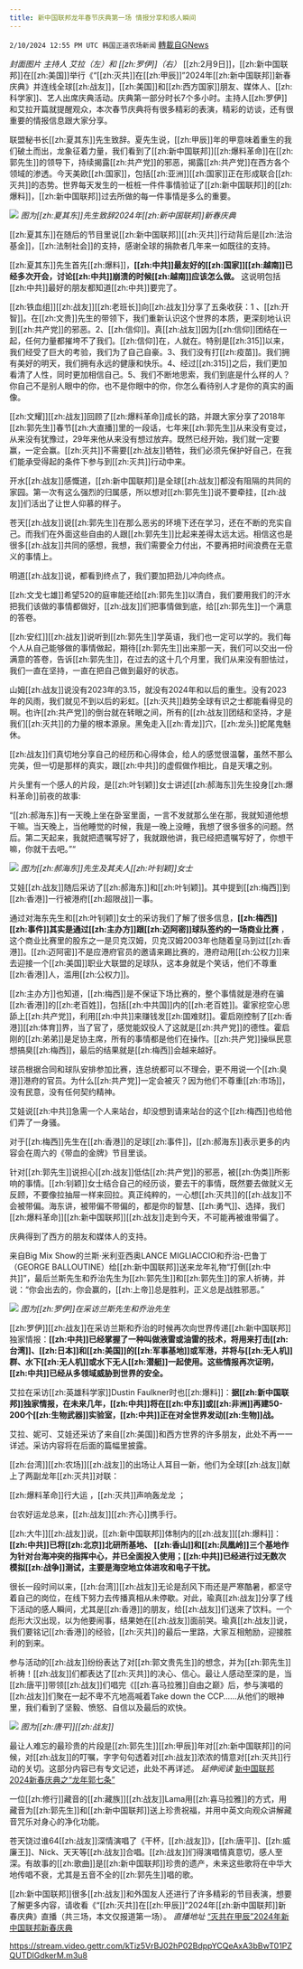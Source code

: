 ```yaml
---
title: 新中国联邦龙年春节庆典第一场 情报分享和感人瞬间
---
```

`2/10/2024 12:55 PM UTC 韩国正道农场新闻` [轉載自GNews](https://gnews.org/articles/2297319)

*封面图片 主持人 艾拉（左）和 [[zh:罗伊]]（右）*
[[zh:2月9日]]，[[zh:新中国联邦]]在[[zh:美国]]举行《“[[zh:灭共]]在[[zh:甲辰]]”2024年[[zh:新中国联邦]]新春庆典》并连线全球[[zh:战友]]，[[zh:美国]]和[[zh:西方国家]]朋友、媒体人、[[zh:科学家]]、艺人出席庆典活动。庆典第一部分时长7个多小时。主持人[[zh:罗伊]]和艾拉开篇就提醒观众，本次春节庆典将有很多精彩的表演，精彩的访谈，还有很重要的情报信息跟大家分享。

联盟秘书长[[zh:夏其东]]先生致辞。夏先生说，[[zh:甲辰]]年的甲意味着重生的我们破土而出，龙象征着力量，我们看到了[[zh:新中国联邦]][[zh:爆料革命]]在[[zh:郭先生]]的领导下，持续揭露[[zh:共产党]]的邪恶，揭露[[zh:共产党]]在西方各个领域的渗透。今天美欧[[zh:国家]]，包括[[zh:亚洲]][[zh:国家]]正在形成联合[[zh:灭共]]的态势。世界每天发生的一桩桩一件件事情验证了[[zh:新中国联邦]]的[[zh:爆料]]，[[zh:新中国联邦]]过去所做的每一件事情是多么的重要。

![](ipfs://QmU5ryXLVtcSy1JVJVAS5Qaj7deM5tdURNza1Mt1dLmyjp?.png) *图为[[zh:夏其东]]先生致辞2024年[[zh:新中国联邦]]新春庆典*

[[zh:夏其东]]在随后的节目里说[[zh:新中国联邦]][[zh:灭共]]行动背后是[[zh:法治基金]]，[[zh:法制社会]]的支持，感谢全球的捐款者几年来一如既往的支持。

[[zh:夏其东]]先生首先[[zh:爆料]]，**[[zh:中共]]最友好的[[zh:国家]][[zh:越南]]已经多次开会，讨论[[zh:中共]]崩溃的时候[[zh:越南]]应该怎么做。** 这说明包括[[zh:中共]]最好的朋友都知道[[zh:中共]]要完了。

[[zh:铁血组]][[zh:战友]][[zh:老班长]]向[[zh:战友]]分享了五条收获：1 、[[zh:开智]]。在[[zh:文贵]]先生的带领下，我们重新认识这个世界的本质，更深刻地认识到[[zh:共产党]]的邪恶。2、[[zh:信仰]]。真[[zh:战友]]因为[[zh:信仰]]团结在一起，任何力量都摧垮不了我们。[[zh:信仰]]在，人就在。特别是[[zh:315]]以来，我们经受了巨大的考验，我们为了自己自豪。3、我们没有打[[zh:疫苗]]。我们拥有美好的明天，我们拥有永远的健康和快乐。4、经过[[zh:315]]之后，我们更加看清了人性，同时更加相信自己。5、我们不断地思索，我们到底是什么样的人？你自己不是别人眼中的你，也不是你眼中的你，你怎么看待别人才是你的真实的画像。

[[zh:文耀]][[zh:战友]]回顾了[[zh:爆料革命]]成长的路，并跟大家分享了2018年[[zh:郭先生]]春节[[zh:大直播]]里的一段话，七年来[[zh:郭先生]]从来没有变过，从来没有犹豫过，29年来他从来没有想过放弃。既然已经开始，我们就一定要赢，一定会赢。[[zh:灭共]]不需要[[zh:战友]]牺牲，我们必须先保护好自己，在我们能承受得起的条件下参与到[[zh:灭共]]行动中来。

开水[[zh:战友]]感慨道，[[zh:新中国联邦]]是全球[[zh:战友]]都没有阻隔的共同的家园。第一次有这么强烈的归属感，所以想对[[zh:郭先生]]说不要牵挂，[[zh:战友]]们活出了让世人仰慕的样子。  

苍天[[zh:战友]]说[[zh:郭先生]]在那么恶劣的环境下还在学习，还在不断的充实自己。而我们在外面这些自由的人跟[[zh:郭先生]]比起来差得太远太远。相信这也是很多[[zh:战友]]共同的感想，我想，我们需要全力付出，不要再把时间浪费在无意义的事情上。

明道[[zh:战友]]说，都看到终点了，我们要加把劲儿冲向终点。

[[zh:文戈七雄]]希望520的庭审能还给[[zh:郭先生]]以清白，我们要用我们的汗水把我们该做的事情都做好，[[zh:战友]]们把事情做到底，给[[zh:郭先生]]一个满意的答卷。

[[zh:安红]][[zh:战友]]说听到[[zh:郭先生]]学英语，我们也一定可以学的。我们每个人从自己能够做的事情做起，期待[[zh:郭先生]]出来那一天，我们可以交出一份满意的答卷，告诉[[zh:郭先生]]，在过去的这十几个月里，我们从来没有胆怯过，我们一直在坚持，一直在把自己做到最好的状态。

山姆[[zh:战友]]说没有2023年的3.15，就没有2024年和以后的重生。没有2023年的风雨，我们就见不到以后的彩虹。[[zh:灭共]]趋势全球有识之士都能看得见的啊。也许[[zh:共产党]]的倒台就在转眼之间，所有的[[zh:战友]]团结和坚持，才是我们[[zh:灭共]]的力量的根本源泉。黑兔走入[[zh:青龙]]穴，[[zh:龙头]]蛇尾鬼魅休。

[[zh:战友]]们真切地分享自己的经历和心得体会，给人的感觉很温馨，虽然不那么完美，但一切是那样的真实，跟[[zh:中共]]的虚假做作相比，自是天壤之别。

片头里有一个感人的片段，是[[zh:叶钊颖]]女士讲述[[zh:郝海东]]先生投身[[zh:爆料革命]]前夜的故事:

“[[zh:郝海东]]有一天晚上坐在卧室里面，一言不发就那么坐在那，我就知道他想干嘛。当天晚上，当他睡觉的时候，我是一晚上没睡，我想了很多很多的问题。然后。第二天起来，我就把遗嘱写好了，我就跟他讲，我已经把遗嘱写好了，你想干嘛，你就干去吧。”“

![](ipfs://QmYyCMxwJRejEZ3yaBmfykcWA1z1BM857m3jkLwoatnaM9?.png) *图为[[zh:郝海东]]先生及其夫人[[zh:叶钊颖]]女士*

艾娃[[zh:战友]]随后采访了[[zh:郝海东]]和[[zh:叶钊颖]]。其中提到[[zh:梅西]]到[[zh:香港]]一行被港府[[zh:超限战]]一事。

通过对海东先生和[[zh:叶钊颖]]女士的采访我们了解了很多信息，**[[zh:梅西]][[zh:事件]]其实是通过[[zh:主办方]]跟[[zh:迈阿密]]球队签约的一场商业比赛** ，这个商业比赛里的股东之一是贝克汉姆，贝克汉姆2003年也随着皇马到过[[zh:香港]]。[[zh:迈阿密]]不是应港府官员的邀请来踢比赛的，港府动用[[zh:公权力]]来去迎接一个[[zh:美国]]职业大联盟的足球队，这本身就是个笑话，他们不尊重[[zh:香港]]人，滥用[[zh:公权力]]。

[[zh:主办方]]也知道，[[zh:梅西]]是不保证下场比赛的，整个事情就是港府在骗[[zh:香港]]的[[zh:老百姓]]，包括[[zh:中共国]]内的[[zh:老百姓]]。霍家挖空心思舔上[[zh:共产党]]，利用[[zh:中共]]来赚钱发[[zh:国难财]]。霍启刚控制了[[zh:香港]][[zh:体育]]界，当了官了，感觉能奴役人了这就是[[zh:共产党]]的德性。霍启刚的[[zh:弟弟]]是足协主席，所有的事情都是他们在操作。[[zh:共产党]]操纵民意想搞臭[[zh:梅西]]，最后的结果就是[[zh:梅西]]会越来越好。

球员根据合同和球队安排参加比赛，连总统都可以不理会，更不用说一个[[zh:臭港]]港府的官员。为什么[[zh:共产党]]一定会被灭？因为他们不尊重[[zh:市场]]，没有民意，没有任何契约精神。

艾娃说[[zh:中共]]急需一个人来站台，却没想到请来站台的这个[[zh:梅西]]也给他们弄了一身骚。

对于[[zh:梅西]]先生在[[zh:香港]]的足球[[zh:事件]]，[[zh:郝海东]]表示更多的内容会在周六的《带血的金牌》节目里谈。

针对[[zh:郭先生]]说担心[[zh:战友]]低估[[zh:共产党]]的邪恶，被[[zh:伪类]]所影响的事情。[[zh:钊颖]]女士结合自己的经历谈，要去干的事情，既然要去做就义无反顾，不要像拉抽屉一样来回拉。真正纯粹的，一心想[[zh:灭共]]的[[zh:战友]]不会被带偏。海东讲，被带偏不带偏的，都是你的智慧、[[zh:勇气]]、选择，我们[[zh:爆料革命]][[zh:新中国联邦]][[zh:战友]]走到今天，不可能再被谁带偏了。

庆典得到了西方的朋友和媒体人的支持。

来自Big Mix Show的兰斯·米利亚西奥LANCE MIGLIACCIO和乔治\-巴鲁丁（GEORGE BALLOUTINE）给[[zh:新中国联邦]]送来龙年礼物“打倒[[zh:中共]]”，最后兰斯先生和乔治先生为[[zh:郭先生]]和[[zh:郭先生]]的家人祈祷，并说：“你会出去的，你会赢的，[[zh:上帝]]总是胜利，正义总是战胜邪恶。”

![](ipfs://QmcUg9MicFnQqiLicPfwfBWv1nmWcMwgUg9Bqub6BWTyAK?.png)  *图为[[zh:罗伊]]在采访兰斯先生和乔治先生*

[[zh:罗伊]][[zh:战友]]在采访兰斯和乔治的时候再次向世界传递[[zh:新中国联邦]]独家情报：**[[zh:中共]]已经掌握了一种叫做液雷或油雷的技术，将用来打击[[zh:台湾]]、[[zh:日本]]和[[zh:美国]]的[[zh:军事基地]]或军港，并将与[[zh:无人机]]群、水下[[zh:无人机]]或水下无人[[zh:潜艇]]一起使用。这些情报再次证明，[[zh:中共]]已经从多领域威胁到世界的安全。**

艾拉在采访[[zh:英雄科学家]]Dustin Faulkner时也[[zh:爆料]]：**据[[zh:新中国联邦]]独家情报，在未来几年，[[zh:中共]]将在[[zh:中东]]或[[zh:非洲]]再建50-200个[[zh:生物武器]]实验室，[[zh:中共]]正在对全世界发动[[zh:生物]]战。**

艾拉、妮可、艾娃还采访了来自[[zh:美国]]和西方世界的许多朋友，此处不再一一详述。采访内容将在后面的篇幅里披露。

[[zh:台湾]][[zh:农场]][[zh:战友]]的出场让人耳目一新，他们为全球[[zh:战友]]献上了两副龙年[[zh:灭共]]对联：

[[zh:爆料革命]]行大运 ，[[zh:灭共]]声响轰龙龙 ；

台农好运龙总来，[[zh:战友]][[zh:齐心]]携手行。

[[zh:大牛]][[zh:战友]]说，[[zh:新中国联邦]]体制内的[[zh:战友]][[zh:爆料]]：**[[zh:中共]]已将[[zh:北京]]北研所基地、 [[zh:香山]]和[[zh:凤凰岭]]三个基地作为针对台海冲突的指挥中心，并已全面投入使用；[[zh:中共]]已经进行过无数次模拟[[zh:战争]]测试，主要是海空地立体进攻和电子干扰。**

很长一段时间以来，[[zh:台湾]][[zh:战友]]无论是刮风下雨还是严寒酷暑，都坚守着自己的岗位，在线下努力去传播真相从未停歇。对此，瑜真[[zh:战友]]分享了线下活动的感人瞬间，尤其是[[zh:香港]]的朋友，给[[zh:战友]]们送来了饮料。一个彪形大汉出现，以为他要闹事，结果她在[[zh:战友]]面前哭。瑜真[[zh:战友]]说，我们要铭记[[zh:香港]]的经验，[[zh:灭共]]的最后一里路，大家互相勉励，迎接胜利的到来。

参与活动的[[zh:战友]]纷纷表达了对[[zh:郭文贵先生]]的想念，并为[[zh:郭先生]]祈祷！[[zh:战友]]们都表达了[[zh:灭共]]的决心、信心。最让人感动至深的是，当[[zh:唐平]]带领[[zh:战友]]们唱完《[[zh:喜马拉雅]]自由之巅》后，参与演唱的[[zh:战友]]们聚在一起不卑不亢地高喊着Take down the CCP……从他们的眼神里，我们看到了坚毅、愤怒、自信以及最后的欢快。

![](ipfs://QmNjJaqpgTnpLkjFfsecqhrLDVZXZq7Ug58ZRLBbDYU8z2?.png) *图为[[zh:唐平]][[zh:战友]]*

最让人难忘的最珍贵的片段是[[zh:郭先生]][[zh:甲辰]]年对[[zh:新中国联邦]]的问候，对[[zh:战友]]的叮嘱，字字句句透着对[[zh:战友]]浓浓的情意对[[zh:灭共]]行动的关切。这部分内容已有专文记述，此处不再详述。 *延伸阅读* [新中国联邦2024新春庆典之“龙年郭七条”](https://gnews.org)

一位[[zh:修行]]藏音的[[zh:藏族]][[zh:战友]]Lama用[[zh:喜马拉雅]]的方式，用藏音为[[zh:郭先生]]和[[zh:新中国联邦]]送上珍贵祝福，并用中英文向观众讲解藏音咒乐对身心的净化功能。

苍天饶过谁64[[zh:战友]]深情演唱了《干杯，[[zh:战友]]》，[[zh:唐平]]、[[zh:威廉王]]、Nick、天天等[[zh:战友]]合唱。[[zh:战友]]们得演唱情真意切，感人至深。有故事的[[zh:歌曲]]是[[zh:新中国联邦]]珍贵的遗产，未来这些歌将在中华大地传唱不衰，尤其是五音不全的[[zh:郭先生]]唱的歌。

[[zh:新中国联邦]]很多[[zh:战友]]和外国友人还进行了许多精彩的节目表演，想要了解更多内容，请收看《“[[zh:灭共]]在[[zh:甲辰]]”2024年[[zh:新中国联邦]]新春庆典》直播（共三场，本文仅报道第一场）。
*直播地址*
[“灭共在甲辰”2024年新中国联邦新春庆典](https://gettr.com/post/p301cv5c237)

https://stream.video.gettr.com/kTiz5VrBJ02hP02BdppYCQeAxA3bBwT01PZQUTDlGdkerM.m3u8
